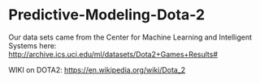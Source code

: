 # Predictive-Modeling-Dota-2

Our data sets came from the Center for Machine Learning and Intelligent Systems here: http://archive.ics.uci.edu/ml/datasets/Dota2+Games+Results#

WIKI on DOTA2: https://en.wikipedia.org/wiki/Dota_2
